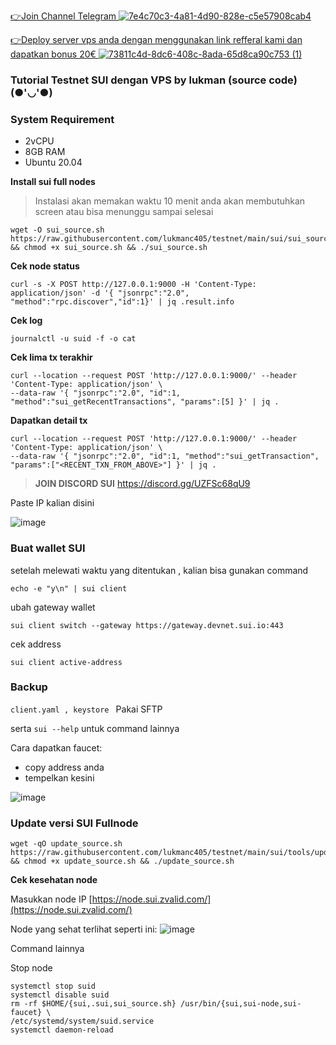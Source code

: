 
[👉Join Channel Telegram ![7e4c70c3-4a81-4d90-828e-c5e57908cab4](https://user-images.githubusercontent.com/48665887/179027908-18257283-eca3-42f8-980c-491f4307ee0c.png)](https://t.me/detective_gems)


[👉Deploy server vps anda dengan menggunakan link refferal kami dan dapatkan bonus 20€ ![73811c4d-8dc6-408c-8ada-65d8ca90c753 (1)](https://user-images.githubusercontent.com/48665887/179025989-29a5e7f2-9e4e-4906-99b6-fdc3675f1747.png)](https://hetzner.cloud/?ref=Z8fHigYuskgS)


### Tutorial Testnet SUI dengan VPS by lukman (source code) (●'◡'●)

### **System Requirement**

- 2vCPU
- 8GB RAM
- Ubuntu 20.04

**Install sui full nodes**
>Instalasi akan memakan waktu 10 menit anda akan membutuhkan screen atau bisa menunggu sampai selesai

```
wget -O sui_source.sh https://raw.githubusercontent.com/lukmanc405/testnet/main/sui/sui_source/sui_source.sh && chmod +x sui_source.sh && ./sui_source.sh
```
**Cek node status**
```
curl -s -X POST http://127.0.0.1:9000 -H 'Content-Type: application/json' -d '{ "jsonrpc":"2.0", "method":"rpc.discover","id":1}' | jq .result.info
```

**Cek log**

```
journalctl -u suid -f -o cat
```

**Cek lima tx terakhir** 
```
curl --location --request POST 'http://127.0.0.1:9000/' --header 'Content-Type: application/json' \
--data-raw '{ "jsonrpc":"2.0", "id":1, "method":"sui_getRecentTransactions", "params":[5] }' | jq .
```
**Dapatkan detail tx**
```
curl --location --request POST 'http://127.0.0.1:9000/' --header 'Content-Type: application/json' \
--data-raw '{ "jsonrpc":"2.0", "id":1, "method":"sui_getTransaction", "params":["<RECENT_TXN_FROM_ABOVE>"] }' | jq .
```
>**JOIN DISCORD SUI**
https://discord.gg/UZFSc68qU9

Paste IP kalian disini

![image](https://user-images.githubusercontent.com/48665887/179150535-4287085d-91a5-4a6c-b6db-cd7346b662c0.png)

### Buat wallet SUI
setelah melewati waktu yang ditentukan , kalian bisa gunakan command 

```
echo -e "y\n" | sui client
```

ubah gateway wallet

```
sui client switch --gateway https://gateway.devnet.sui.io:443
```

cek address

```
sui client active-address
```

### Backup 

`client.yaml , keystore `
Pakai SFTP

serta `sui --help` untuk command lainnya

Cara dapatkan faucet:
- copy address anda
- tempelkan kesini

![image](https://user-images.githubusercontent.com/48665887/179158274-fbec303b-8c4f-4b72-8b90-acd2461d258d.png)


### Update versi SUI Fullnode

```
wget -qO update_source.sh https://raw.githubusercontent.com/lukmanc405/testnet/main/sui/tools/update_source.sh && chmod +x update_source.sh && ./update_source.sh
```

****Cek kesehatan node****

Masukkan node IP [https://node.sui.zvalid.com/](https://node.sui.zvalid.com/)

Node yang sehat terlihat seperti ini:
![image](https://user-images.githubusercontent.com/48665887/179166315-6d4164d6-970d-4e49-a2a1-73925cb7068c.png)

Command lainnya


Stop node

```
systemctl stop suid
systemctl disable suid
rm -rf $HOME/{sui,.sui,sui_source.sh} /usr/bin/{sui,sui-node,sui-faucet} \
/etc/systemd/system/suid.service
systemctl daemon-reload
```

